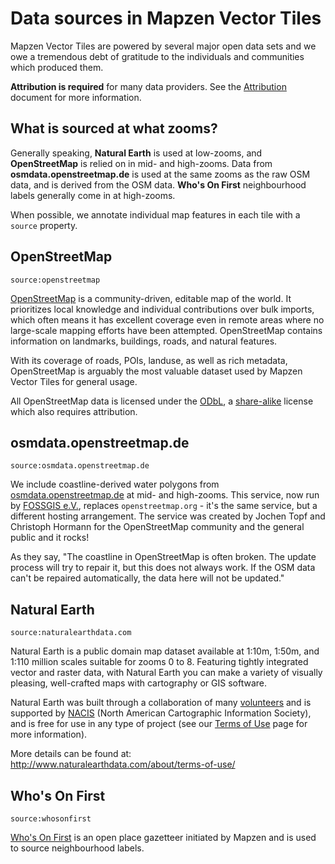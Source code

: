 # Data sources in Mapzen Vector Tiles

Mapzen Vector Tiles are powered by several major open data sets and we owe a tremendous debt of gratitude to the individuals and communities which produced them.

**Attribution is required** for many data providers. See the [Attribution](https://github.com/tilezen/vector-datasource/blob/master/docs/attribution.md) document for more information.

## What is sourced at what zooms?

Generally speaking, **Natural Earth** is used at low-zooms, and **OpenStreetMap** is relied on in mid- and high-zooms. Data from **osmdata.openstreetmap.de** is used at the same zooms as the raw OSM data, and is derived from the OSM data. **Who's On First** neighbourhood labels generally come in at high-zooms.

When possible, we annotate individual map features in each tile with a `source` property.


## OpenStreetMap

`source:openstreetmap`

[OpenStreetMap](https://www.openstreetmap.org/) is a community-driven, editable map of the world. It prioritizes local knowledge and individual contributions over bulk imports, which often means it has excellent coverage even in remote areas where no large-scale mapping efforts have been attempted. OpenStreetMap contains information on landmarks, buildings, roads, and natural features.

With its coverage of roads, POIs, landuse, as well as rich metadata, OpenStreetMap is arguably the most valuable dataset used by Mapzen Vector Tiles for general usage.

All OpenStreetMap data is licensed under the [ODbL](http://opendatacommons.org/licenses/odbl/), a [share-alike](https://en.wikipedia.org/wiki/Share-alike) license which also requires attribution.

## osmdata.openstreetmap.de

`source:osmdata.openstreetmap.de`

We include coastline-derived water polygons from [osmdata.openstreetmap.de](https://osmdata.openstreetmap.de) at mid- and high-zooms. This service, now run by [FOSSGIS e.V.](https://www.fossgis.de/), replaces `openstreetmap.org` - it's the same service, but a different hosting arrangement. The service was created by Jochen Topf and Christoph Hormann for the OpenStreetMap community and the general public and it rocks!

As they say, "The coastline in OpenStreetMap is often broken. The update process will try to repair it, but this does not always work. If the OSM data can't be repaired automatically, the data here will not be updated."


## Natural Earth

`source:naturalearthdata.com`

Natural Earth is a public domain map dataset available at 1:10m, 1:50m, and 1:110 million scales suitable for zooms 0 to 8. Featuring tightly integrated vector and raster data, with Natural Earth you can make a variety of visually pleasing, well-crafted maps with cartography or GIS software.

Natural Earth was built through a collaboration of many [volunteers](http://www.naturalearthdata.com/about/contributors/) and is supported by [NACIS](http://www.nacis.org/) (North American Cartographic Information Society), and is free for use in any type of project (see our [Terms of Use](http://www.naturalearthdata.com/about/terms-of-use/) page for more information).

More details can be found at: http://www.naturalearthdata.com/about/terms-of-use/


## Who's On First

`source:whosonfirst`

[Who's On First](http://www.whosonfirst.org/) is an open place gazetteer initiated by Mapzen and is used to source neighbourhood labels.
